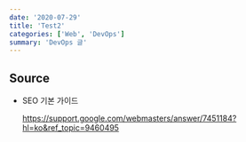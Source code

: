 ```yaml
---
date: '2020-07-29'
title: 'Test2'
categories: ['Web', 'DevOps']
summary: 'DevOps 글'
---
```


## Source

- SEO 기본 가이드

  [<https://support.google.com/webmasters/answer/7451184?hl=ko&ref_topic=9460495>](<https://support.google.com/webmasters/answer/7451184?hl=ko&ref_topic=9460495>)